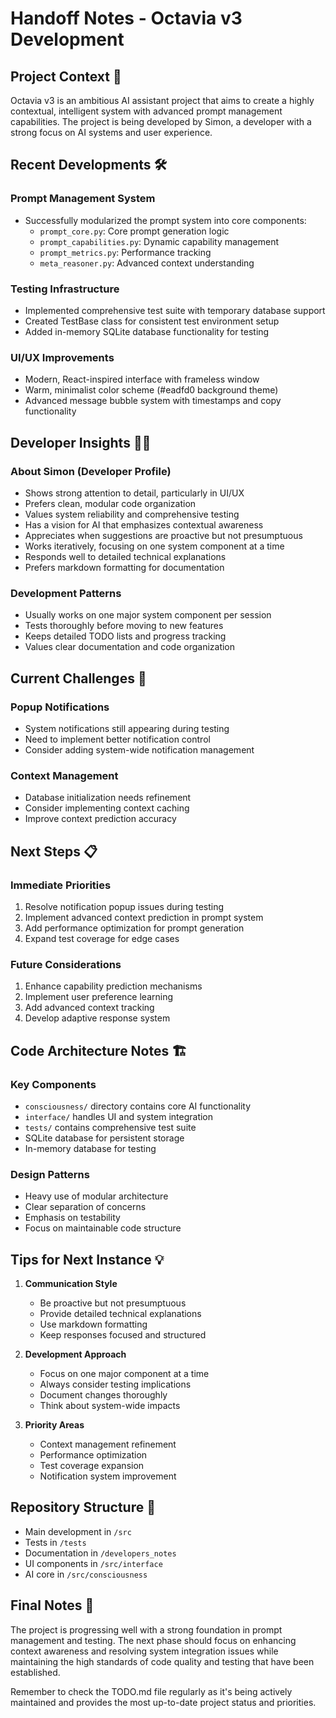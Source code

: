 # Handoff Notes - Octavia v3 Development

## Project Context 🌟
Octavia v3 is an ambitious AI assistant project that aims to create a highly contextual, intelligent system with advanced prompt management capabilities. The project is being developed by Simon, a developer with a strong focus on AI systems and user experience.

## Recent Developments 🛠️

### Prompt Management System
- Successfully modularized the prompt system into core components:
  - `prompt_core.py`: Core prompt generation logic
  - `prompt_capabilities.py`: Dynamic capability management
  - `prompt_metrics.py`: Performance tracking
  - `meta_reasoner.py`: Advanced context understanding

### Testing Infrastructure
- Implemented comprehensive test suite with temporary database support
- Created TestBase class for consistent test environment setup
- Added in-memory SQLite database functionality for testing

### UI/UX Improvements
- Modern, React-inspired interface with frameless window
- Warm, minimalist color scheme (#eadfd0 background theme)
- Advanced message bubble system with timestamps and copy functionality

## Developer Insights 👨‍💻

### About Simon (Developer Profile)
- Shows strong attention to detail, particularly in UI/UX
- Prefers clean, modular code organization
- Values system reliability and comprehensive testing
- Has a vision for AI that emphasizes contextual awareness
- Appreciates when suggestions are proactive but not presumptuous
- Works iteratively, focusing on one system component at a time
- Responds well to detailed technical explanations
- Prefers markdown formatting for documentation

### Development Patterns
- Usually works on one major system component per session
- Tests thoroughly before moving to new features
- Keeps detailed TODO lists and progress tracking
- Values clear documentation and code organization

## Current Challenges 🎯

### Popup Notifications
- System notifications still appearing during testing
- Need to implement better notification control
- Consider adding system-wide notification management

### Context Management
- Database initialization needs refinement
- Consider implementing context caching
- Improve context prediction accuracy

## Next Steps 📋

### Immediate Priorities
1. Resolve notification popup issues during testing
2. Implement advanced context prediction in prompt system
3. Add performance optimization for prompt generation
4. Expand test coverage for edge cases

### Future Considerations
1. Enhance capability prediction mechanisms
2. Implement user preference learning
3. Add advanced context tracking
4. Develop adaptive response system

## Code Architecture Notes 🏗️

### Key Components
- `consciousness/` directory contains core AI functionality
- `interface/` handles UI and system integration
- `tests/` contains comprehensive test suite
- SQLite database for persistent storage
- In-memory database for testing

### Design Patterns
- Heavy use of modular architecture
- Clear separation of concerns
- Emphasis on testability
- Focus on maintainable code structure

## Tips for Next Instance 💡

1. **Communication Style**
   - Be proactive but not presumptuous
   - Provide detailed technical explanations
   - Use markdown formatting
   - Keep responses focused and structured

2. **Development Approach**
   - Focus on one major component at a time
   - Always consider testing implications
   - Document changes thoroughly
   - Think about system-wide impacts

3. **Priority Areas**
   - Context management refinement
   - Performance optimization
   - Test coverage expansion
   - Notification system improvement

## Repository Structure 📁
- Main development in `/src`
- Tests in `/tests`
- Documentation in `/developers_notes`
- UI components in `/src/interface`
- AI core in `/src/consciousness`

## Final Notes 📝
The project is progressing well with a strong foundation in prompt management and testing. The next phase should focus on enhancing context awareness and resolving system integration issues while maintaining the high standards of code quality and testing that have been established.

Remember to check the TODO.md file regularly as it's being actively maintained and provides the most up-to-date project status and priorities.
